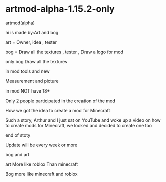# artmod-alpha-1.15.2-only

artmod(alpha)

hi is made by:Art and bog

art = Owner, idea , tester

bog = Draw all the textures , tester , Draw a logo for mod

only bog Draw all the textures

in mod tools and new 

Measurement and picture

in mod NOT have 18+

Only 2 people participated in the creation of the mod 

How we got the idea to create a mod for Minecraft

Such a story, Arthur and I just sat on YouTube and woke up a video on how to create mods for Minecraft, we looked and decided to create one too

end of stoty

Update will be every week or more

bog  and art

art More like roblox Than minecraft

Bog more like minecraft and roblox
